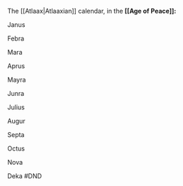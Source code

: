 The [[Atlaax|Atlaaxian]] calendar, in the  **[[Age of Peace]]:**

Janus

Febra

Mara

Aprus

Mayra

Junra

Julius

Augur

Septa

Octus

Nova

Deka
#DND


